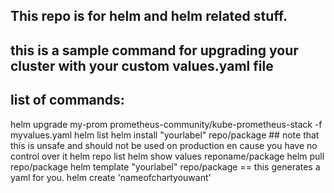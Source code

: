 ## This repo is for helm and helm related stuff.

## this is a sample command for upgrading your cluster with your custom values.yaml file
## list of commands:
helm upgrade my-prom prometheus-community/kube-prometheus-stack -f myvalues.yaml
helm list
helm install "yourlabel" repo/package ## note that this is unsafe and should not be used on production en cause you have no control over it
helm repo list
helm show values reponame/package
helm pull repo/package
helm template "yourlabel" repo/package  == this generates a yaml for you.
helm create 'nameofchartyouwant'
